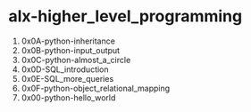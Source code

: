 # alx-higher_level_programming
1. 0x0A-python-inheritance
2. 0x0B-python-input_output
3. 0x0C-python-almost_a_circle
4. 0x0D-SQL_introduction
5. 0x0E-SQL_more_queries
6. 0x0F-python-object_relational_mapping
7. 0x00-python-hello_world
